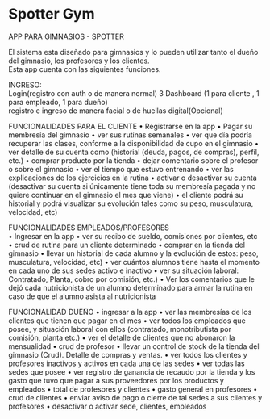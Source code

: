 # Spotter Gym
APP PARA GIMNASIOS - SPOTTER

El sistema esta diseñado para gimnasios y  lo pueden utilizar tanto el dueño del gimnasio, los profesores y los clientes.	
Esta app cuenta con las siguientes funciones.

INGRESO:	
Login(registro con auth o de manera normal)	
3 Dashboard (1 para cliente , 1 para empleado, 1 para dueño)	
registro e ingreso de manera facial o de huellas digital(Opcional)	
	
FUNCIONALIDADES PARA EL CLIENTE	
•	Registrarse en la app
•	Pagar su membresía del gimnasio
•	ver sus rutinas semanales
•	ver que día podría recuperar las clases, conforme a la disponibilidad de cupo en el gimnasio
•	ver detalle de su cuenta como (historial (deuda, pagos, de compras), perfil, etc.)
•	comprar producto por la tienda
•	dejar comentario sobre el profesor o sobre el gimnasio
•	ver el tiempo que estuvo entrenando
•	ver las explicaciones de los ejercicios en la rutina
•	activar o desactivar su cuenta (desactivar su cuenta si únicamente tiene toda su membresía pagada y no quiere continuar en el gimnasio el mes que viene)
•	el cliente podrá su historial y podrá visualizar su evolución tales como su peso, musculatura, velocidad, etc)

FUNCIONALIDADES EMPLEADOS/PROFESORES	
•	Ingresar en la app
•	ver su recibo de sueldo, comisiones por clientes, etc
•	crud de rutina para un cliente determinado
•	comprar en la tienda del gimnasio
•	llevar un historial de cada alumno y la evolución de estos:  peso, musculatura, velocidad, etc)
•	ver cuántos alumnos tiene hasta el momento en cada uno de sus sedes activo e inactivo
•	ver su situación laboral: Contratado, Planta, cobro por comisión, etc.)
•	Ver los comentarios que le dejó cada nutricionista de un alumno determinado para armar la rutina en caso de que el alumno asista al nutricionista
	
FUNCIONALIDAD DUEÑO	
•	ingresar a la app
•	ver las membresías de los clientes que tienen que pagar en el mes
•	ver todos los empleados que posee, y situación laboral con ellos (contratado, monotributista por comisión, planta etc.)
•	ver el detalle de clientes que no abonaron la mensualidad
•	crud de profesor
•	llevar un control de stock de la tienda del gimnasio (Crud). Detalle de compras y ventas.
•	ver todos los clientes y profesores inactivos y activos en cada una de las sedes
•	ver todas las sedes que posee
•	ver registro de ganancia de recaudo por la tienda y los gasto que tuvo que pagar a sus proveedores por los productos y empleados
•	total de profesores y clientes
•	gasto general en profesores
•	crud de clientes
•	enviar aviso de pago o cierre de tal sedes a sus clientes y profesores
•	desactivar o activar sede, clientes, empleados
